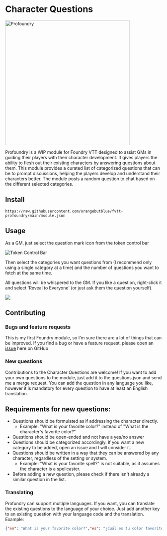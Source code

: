 # Character Questions

<img src="https://imgur.com/GsXDccp.png" alt="Profoundry" width="400">


Profoundry is a WIP module for Foundry VTT designed to assist GMs in guiding their players with their character development. It gives players the ability to flesh out their existing characters by answering questions about them.
This module provides a curated list of categorized questions that can be to prompt discussions, helping the players develop and understand their characters better.
The module posts a random question to chat based on the different selected categories.

## Install

`https://raw.githubusercontent.com/orangebutblue/fvtt-profoundry/main/module.json`

## Usage
As a GM, just select the question mark icon from the token control bar

![Token Control Bar](https://imgur.com/yUOvkXe.png)

Then select the categories you want questions from (I recommend only using a single category at a time) and the number of questions you want to fetch at the same time.

All questions will be whispered to the GM. If you like a question, right-click it and select 'Reveal to Everyone' (or just ask them the question yourself).

![](https://imgur.com/u0vD0fn.png)

## Contributing

### Bugs and feature requests
This is my first Foundry module, so I'm sure there are a lot of things that can be improved. If you find a bug or have a feature request, please open an [issue](https://github.com/orangebutblue/fvtt-profoundry/issues) here on GitHub

### New questions
Contributions to the Character Questions are welcome! If you want to add your own questions to the module, just add it to the questions.json and send me a merge request. You can add the question in any language you like, however it is mandatory for every question to have at least an English translation.

## Requirements for new questions:
- Questions should be formulated as if addressing the character directly.
  - Example: "What is your favorite color?" instead of "What is the character's favorite color?"
- Questions should be open-ended and not have a yes/no answer
- Questions should be categorized accordingly. If you want a new category to be added, open an issue and I will consider it.
- Questions should be written in a way that they can be answered by any character, regardless of the setting or system.
  - Example: "What is your favorite spell?" is not suitable, as it assumes the character is a spellcaster.
- Before adding a new question, please check if there isn't already a similar question in the list.
### Translating
Profundry can support multiple languages. If you want, you can translate the existing questions to the language of your choice.
Just add another key to an existing question with your language code and the translation.
Example:
```json
{"en": "What is your favorite color?","es": "¿Cuál es tu color favorito?"}
```
